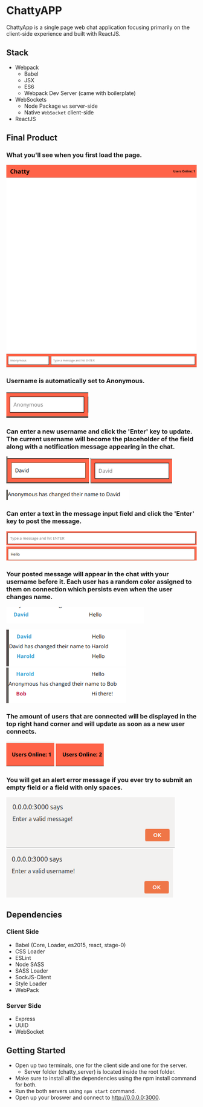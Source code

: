 # ChattyAPP

ChattyApp is a single page web chat application focusing primarily on the client-side experience and built with ReactJS.

## Stack
- Webpack
  - Babel
  - JSX
  - ES6
  - Webpack Dev Server (came with boilerplate)
- WebSockets
  - Node Package `ws` server-side
  - Native `WebSocket` client-side
- ReactJS

## Final Product

### What you'll see when you first load the page.

!["Initial look of ChattyApp"](https://github.com/Sonchucks/chattyapp/blob/master/docs/initial-look.png)

### Username is automatically set to Anonymous.

!["Username field default"](https://github.com/Sonchucks/chattyapp/blob/master/docs/username-field.png)

### Can enter a new username and click the 'Enter' key to update. The current username will become the placeholder of the field along with a notification message appearing in the chat.

!["New username entered into field"](https://github.com/Sonchucks/chattyapp/blob/master/docs/new-name.png)
!["Username field after clicking 'Enter'"](https://github.com/Sonchucks/chattyapp/blob/master/docs/new-name-as-placeholder.png)

!["Notification message of updated username"](https://github.com/Sonchucks/chattyapp/blob/master/docs/notification-message.png)

### Can enter a text in the message input field and click the 'Enter' key to post the message.

!["Empty message input field"](https://github.com/Sonchucks/chattyapp/blob/master/docs/empty-message-field.png)
!["Message input field with a value"](https://github.com/Sonchucks/chattyapp/blob/master/docs/message-field-with-value.png)

### Your posted message will appear in the chat with your username before it. Each user has a random color assigned to them on connection which persists even when the user changes name.

!["Posted message"](https://github.com/Sonchucks/chattyapp/blob/master/docs/posted-message.png)

!["Persisting username color"](https://github.com/Sonchucks/chattyapp/blob/master/docs/persisting-username-color.png)
!["Another user connected with a different color assigned"](https://github.com/Sonchucks/chattyapp/blob/master/docs/new-user-connected.png)

### The amount of users that are connected will be displayed in the top right hand corner and will update as soon as a new user connects.

!["Number of users online 1"](https://github.com/Sonchucks/chattyapp/blob/master/docs/users-online-1.png)
!["Number of users online 2"](https://github.com/Sonchucks/chattyapp/blob/master/docs/users-online-2.png)

### You will get an alert error message if you ever try to submit an empty field or a field with only spaces.

!["Error for empty message"](https://github.com/Sonchucks/chattyapp/blob/master/docs/error-message.png)
!["Error for empty username"](https://github.com/Sonchucks/chattyapp/blob/master/docs/error-username.png)

## Dependencies

### Client Side

- Babel (Core, Loader, es2015, react, stage-0)
- CSS Loader
- ESLint
- Node SASS
- SASS Loader
- SockJS-Client
- Style Loader
- WebPack

### Server Side

- Express
- UUID
- WebSocket

## Getting Started

- Open up two terminals, one for the client side and one for the server.
  - Server folder (chatty_server) is located inside the root folder.
- Make sure to install all the dependencies using the npm install command for both.
- Run the both servers using `npm start` command.
- Open up your broswer and connect to http://0.0.0.0:3000.
